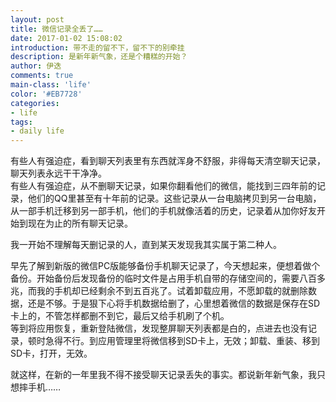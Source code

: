 ```yaml
---
layout: post
title: 微信记录全丢了……
date: 2017-01-02 15:08:02
introduction: 带不走的留不下，留不下的别牵挂
description: 是新年新气象，还是个糟糕的开始？
author: 伊迭
comments: true
main-class: 'life'
color: '#EB7728'
categories: 
- life
tags:
- daily life
---
```


有些人有强迫症，看到聊天列表里有东西就浑身不舒服，非得每天清空聊天记录，聊天列表永远干干净净。  
有些人有强迫症，从不删聊天记录，如果你翻看他们的微信，能找到三四年前的记录，他们的QQ里甚至有十年前的记录。这些记录从一台电脑拷贝到另一台电脑，从一部手机迁移到另一部手机，他们的手机就像活着的历史，记录着从加你好友开始到现在为止的所有聊天记录。

我一开始不理解每天删记录的人，直到某天发现我其实属于第二种人。

早先了解到新版的微信PC版能够备份手机聊天记录了，今天想起来，便想着做个备份。开始备份后发现备份的临时文件是占用手机自带的存储空间的，需要八百多兆，而我的手机却已经剩余不到五百兆了。试着卸载应用，不愿卸载的就删除数据，还是不够。于是狠下心将手机数据给删了，心里想着微信的数据是保存在SD卡上的，不管怎样都删不到它，最后又给手机刷了个机。  
等到将应用恢复，重新登陆微信，发现整屏聊天列表都是白的，点进去也没有记录，顿时急得不行。到应用管理里将微信移到SD卡上，无效；卸载、重装、移到SD卡，打开，无效。

就这样，在新的一年里我不得不接受聊天记录丢失的事实。都说新年新气象，我只想摔手机……